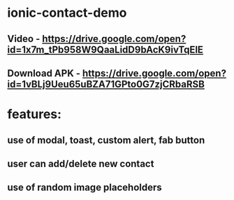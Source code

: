 # ionic-contact-demo

## Video - https://drive.google.com/open?id=1x7m_tPb958W9QaaLidD9bAcK9ivTqElE
## Download APK - https://drive.google.com/open?id=1vBLj9Ueu65uBZA71GPto0G7zjCRbaRSB

# features:
## use of modal, toast, custom alert, fab button
## user can add/delete new contact
## use of random image placeholders

